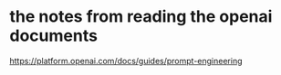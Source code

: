 # the notes from reading the openai documents

<https://platform.openai.com/docs/guides/prompt-engineering>

